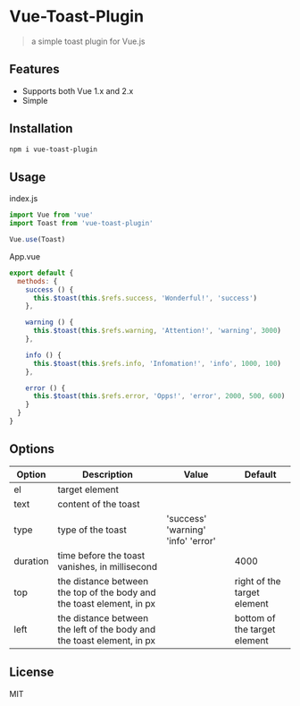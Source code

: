 # Vue-Toast-Plugin

> a simple toast plugin for Vue.js

## Features

- Supports both Vue 1.x and 2.x
- Simple

## Installation

```Bash
npm i vue-toast-plugin
```

## Usage

index.js

```javascript
import Vue from 'vue'
import Toast from 'vue-toast-plugin'

Vue.use(Toast)
```

App.vue

```javascript
export default {
  methods: {
    success () {
      this.$toast(this.$refs.success, 'Wonderful!', 'success')
    },

    warning () {
      this.$toast(this.$refs.warning, 'Attention!', 'warning', 3000)
    },

    info () {
      this.$toast(this.$refs.info, 'Infomation!', 'info', 1000, 100)
    },

    error () {
      this.$toast(this.$refs.error, 'Opps!', 'error', 2000, 500, 600)
    }
  }
}
```

## Options

|Option|Description|Value|Default|
|---|---|---|---|
|el|target element|||
|text|content of the toast|||
|type|type of the toast|'success' 'warning' 'info' 'error'||
|duration|time before the toast vanishes, in millisecond||4000
|top|the distance between the top of the body and the toast element, in px||right of the target element
|left|the distance between the left of the body and the toast element, in px||bottom of the target element

## License

MIT
